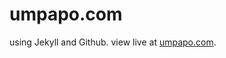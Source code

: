 umpapo.com
==========

using Jekyll and Github. view live at [umpapo.com](http://umpapo.com/ "um papo").
